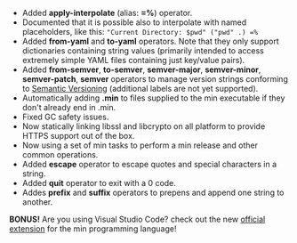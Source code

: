 * Added **apply-interpolate** (alias: **=%**) operator.
* Documented that it is possible also to interpolate with named placeholders, like this: `"Current Directory: $pwd" ("pwd" .) =%`
* Added **from-yaml** and **to-yaml** operators. Note that they only support dictionaries containing string values (primarily intended to access extremely simple YAML files containing just key/value pairs).
* Added **from-semver**, **to-semver**, **semver-major**, **semver-minor**, **semver-patch**, **semver** operators to manage version strings conforming to [Semantic Versioning](https://semver.org/) (additional labels are not yet supported).
* Automatically adding **.min** to files supplied to the min executable if they don't already end in .min.
* Fixed GC safety issues.
* Now statically linking libssl and libcrypto on all platform to provide HTTPS support out of the box.
* Now using a set of min tasks to perform a min release and other common operations.
* Added **escape** operator to escape quotes and special characters in a string.
* Added **quit** operator to exit with a 0 code.
* Addes **prefix** and **suffix** operators to prepens and append one string to another.

**BONUS!** Are you using Visual Studio Code? check out the new [official extension](https://marketplace.visualstudio.com/items?itemName=h3rald.vscode-min-lang) for the min programming language!
